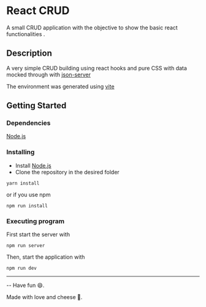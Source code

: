# React CRUD

A small CRUD application with the objective to show the basic react functionalities .

## Description

A very simple CRUD building using react hooks and pure CSS with data mocked through with [json-server](https://www.npmjs.com/package/json-server)

The environment was generated using [vite](https://vitejs.dev/)

## Getting Started

### Dependencies

[Node.js](https://nodejs.org/en/)

### Installing

* Install [Node.js](https://nodejs.org/en/)
* Clone the repository in the desired folder
```
yarn install
```
or if you use npm
```
npm run install
```

### Executing program

First start the server with
```
npm run server
```

Then, start the application with
```
npm run dev
```


---

--  Have fun :smile:. 

Made with love and cheese :pizza:.

